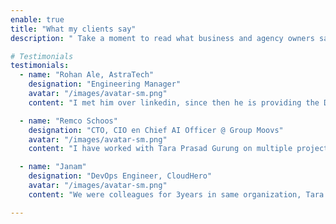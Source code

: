 ```yaml
---
enable: true
title: "What my clients say"
description: " Take a moment to read what business and agency owners say about my expertise and the experience they had while working with me."

# Testimonials
testimonials:
  - name: "Rohan Ale, AstraTech"
    designation: "Engineering Manager"
    avatar: "/images/avatar-sm.png"
    content: "I met him over linkedin, since then he is providing the DevOps consulting to me. It's easy to work and communicate with him. He knows the best!"

  - name: "Remco Schoos"
    designation: "CTO, CIO en Chief AI Officer @ Group Moovs"
    avatar: "/images/avatar-sm.png"
    content: "I have worked with Tara Prasad Gurung on multiple projects, he delivers as required!"

  - name: "Janam"
    designation: "DevOps Engineer, CloudHero"
    avatar: "/images/avatar-sm.png"
    content: "We were colleagues for 3years in same organization, Tara is great he will understands the problem and always focuses on end result."

---
```

